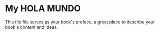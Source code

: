 # My HOLA MUNDO

This file file serves as your book's preface, a great place to describe your book's content and ideas.
